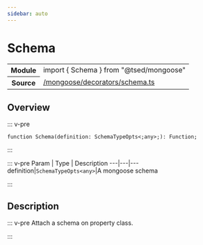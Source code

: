 ```yaml
---
sidebar: auto
---
```

# Schema <Badge text="Decorator" type="decorator"/>
<!-- Summary -->
<section class="symbol-info"><table class="is-full-width"><tbody><tr><th>Module</th><td><div class="lang-typescript"><span class="token keyword">import</span> { Schema }&nbsp;<span class="token keyword">from</span>&nbsp;<span class="token string">"@tsed/mongoose"</span></div></td></tr><tr><th>Source</th><td><a href="https://github.com/Romakita/ts-express-decorators/blob/v4.30.0/src//mongoose/decorators/schema.ts#L0-L0">/mongoose/decorators/schema.ts</a></td></tr></tbody></table></section>

<!-- Overview -->
## Overview


::: v-pre
<pre><code class="typescript-lang ">function <span class="token function">Schema</span><span class="token punctuation">(</span>definition<span class="token punctuation">:</span> SchemaTypeOpts&lt<span class="token punctuation">;</span><span class="token keyword">any</span>&gt<span class="token punctuation">;</span><span class="token punctuation">)</span><span class="token punctuation">:</span> Function<span class="token punctuation">;</span></code></pre>
:::



<!-- Params -->
::: v-pre
Param | Type | Description
---|---|---
 definition|<code>SchemaTypeOpts&lt;any&gt;</code>|A mongoose schema

:::


<!-- Description -->
## Description

::: v-pre
Attach a schema on property class.

:::